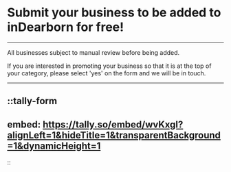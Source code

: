 # Submit your business to be added to inDearborn for free!

---

All businesses subject to manual review before being added.

If you are interested in promoting your business so that it is at the top of your category, please select 'yes' on the form and we will be in touch.

---

::tally-form
---
embed: https://tally.so/embed/wvKxgl?alignLeft=1&hideTitle=1&transparentBackground=1&dynamicHeight=1
---
::
